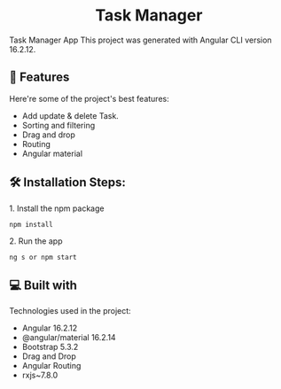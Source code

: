 <h1 align="center" id="title">Task Manager</h1>

<p id="description">Task Manager App This project was generated with Angular CLI version 16.2.12.</p>

  
  
<h2>🧐 Features</h2>

Here're some of the project's best features:

*   Add update & delete Task.
*   Sorting and filtering
*   Drag and drop
*   Routing
*   Angular material

<h2>🛠️ Installation Steps:</h2>

<p>1. Install the npm package</p>

```
npm install
```

<p>2. Run the app</p>

```
ng s or npm start
```

  
  
<h2>💻 Built with</h2>

Technologies used in the project:

*   Angular 16.2.12
*   @angular/material 16.2.14
*   Bootstrap 5.3.2
*   Drag and Drop
*   Angular Routing
*   rxjs~7.8.0